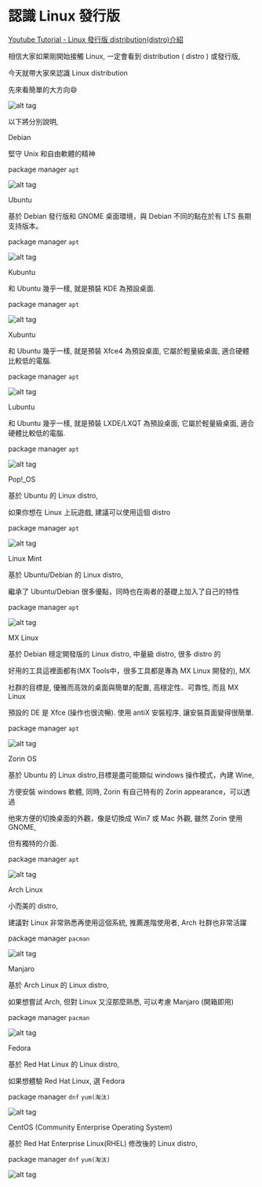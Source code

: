 # 認識 Linux 發行版

[Youtube Tutorial - Linux 發行版 distribution(distro)介紹](https://youtu.be/eCFfpJcd9c4)

相信大家如果剛開始接觸 Linux, 一定會看到 distribution ( distro ) 或發行版,

今天就帶大家來認識 Linux distribution

先來看簡單的大方向:smile:

![alt tag](https://i.imgur.com/vRpTRhJ.png)

以下將分別說明,

Debian

堅守 Unix 和自由軟體的精神

package manager `apt`

![alt tag](https://i.imgur.com/qU60iOp.png)

Ubuntu

基於 Debian 發行版和 GNOME 桌面環境，與 Debian 不同的點在於有 LTS 長期支持版本。

package manager `apt`

![alt tag](https://i.imgur.com/qD6i2fj.png)

Kubuntu

和 Ubuntu 幾乎一樣, 就是預裝 KDE 為預設桌面.

package manager `apt`

![alt tag](https://i.imgur.com/8gQXSRT.png)

Xubuntu

和 Ubuntu 幾乎一樣, 就是預裝 Xfce4 為預設桌面, 它屬於輕量級桌面, 適合硬體比較低的電腦.

package manager `apt`

![alt tag](https://i.imgur.com/eDzs0ex.png)

Lubuntu

和 Ubuntu 幾乎一樣, 就是預裝 LXDE/LXQT 為預設桌面, 它屬於輕量級桌面, 適合硬體比較低的電腦.

package manager `apt`

![alt tag](https://i.imgur.com/hL2v8GQ.png)

Pop!_OS

基於 Ubuntu 的 Linux distro,

如果你想在 Linux 上玩遊戲, 建議可以使用這個 distro

package manager `apt`

![alt tag](https://i.imgur.com/1k1qR02.png)

Linux Mint

基於 Ubuntu/Debian 的 Linux distro,

繼承了 Ubuntu/Debian 很多優點，同時也在兩者的基礎上加入了自己的特性

package manager `apt`

![alt tag](https://i.imgur.com/0lh0IHt.png)

MX Linux

基於 Debian 穩定開發版的 Linux distro, 中量級 distro, 很多 distro 的

好用的工具這裡面都有(MX Tools中，很多工具都是專為 MX Linux 開發的), MX

社群的目標是, 優雅而高效的桌面與簡單的配置, 高穩定性、可靠性, 而且 MX Linux

預設的 DE 是 Xfce (操作也很流暢). 使用 antiX 安裝程序, 讓安裝頁面變得很簡單.

package manager `apt`

![alt tag](https://i.imgur.com/FjKCONa.png)

Zorin OS

基於 Ubuntu 的 Linux distro,目標是盡可能類似 windows 操作模式，內建 Wine,

方便安裝 windows 軟體, 同時, Zorin 有自己特有的 Zorin appearance，可以透過

他來方便的切換桌面的外觀，像是切換成 Win7 或 Mac 外觀, 雖然 Zorin 使用 GNOME,

但有獨特的介面.

package manager `apt`

![alt tag](https://i.imgur.com/VVBylk2.png)

Arch Linux

小而美的 distro,

建議對 Linux 非常熟悉再使用這個系統, 推薦進階使用者, Arch 社群也非常活躍

package manager `pacman`

![alt tag](https://i.imgur.com/9hhhCDH.png)

Manjaro

基於 Arch Linux 的 Linux distro,

如果想嘗試 Arch, 但對 Linux 又沒那麼熟悉, 可以考慮 Manjaro (開箱即用)

package manager `pacman`

![alt tag](https://i.imgur.com/cq6iVRZ.png)

Fedora

基於 Red Hat Linux 的 Linux distro,

如果想體驗 Red Hat Linux, 選 Fedora

package manager `dnf` `yum(淘汰)`

![alt tag](https://i.imgur.com/lMpXuYa.png)

CentOS (Community Enterprise Operating System)

基於 Red Hat Enterprise Linux(RHEL) 修改後的 Linux distro,

package manager `dnf` `yum(淘汰)`

![alt tag](https://i.imgur.com/TDDkohP.png)
